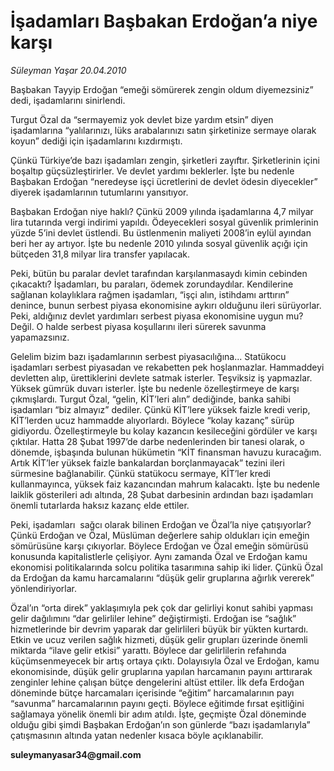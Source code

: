 # İşadamları Başbakan Erdoğan’a niye karşı

*Süleyman Yaşar 20.04.2010*

<div class="yazi"><p>Başbakan Tayyip Erdoğan “emeği sömürerek zengin oldum diyemezsiniz”  dedi, işadamlarını sinirlendi.</p>
<p>Turgut Özal da “sermayemiz yok devlet bize yardım etsin” diyen işadamlarına “yalılarınızı, lüks arabalarınızı satın şirketinize sermaye olarak koyun” dediği için işadamlarını kızdırmıştı. </p>
<p>Çünkü Türkiye’de bazı işadamları zengin, şirketleri zayıftır. Şirketlerinin içini boşaltıp güçsüzleştirirler. Ve devlet yardımı beklerler. İşte bu nedenle Başbakan Erdoğan “neredeyse işçi ücretlerini de devlet ödesin diyecekler” diyerek işadamlarının tutumlarını yansıtıyor. </p>
<p>Başbakan Erdoğan niye haklı? Çünkü 2009 yılında işadamlarına 4,7 milyar lira tutarında vergi indirimi yapıldı. Ödeyecekleri sosyal güvenlik primlerinin yüzde 5’ini devlet üstlendi. Bu üstlenmenin maliyeti 2008’in eylül ayından beri her ay artıyor. İşte bu nedenle 2010 yılında sosyal güvenlik açığı için bütçeden 31,8 milyar lira transfer yapılacak. </p>
<p>Peki, bütün bu paralar devlet tarafından karşılanmasaydı kimin cebinden çıkacaktı? İşadamları, bu paraları, ödemek zorundaydılar. Kendilerine sağlanan kolaylıklara rağmen işadamları, “işçi alın, istihdamı arttırın” denince, bunun serbest piyasa ekonomisine aykırı olduğunu ileri sürüyorlar. Peki, aldığınız devlet yardımları serbest piyasa ekonomisine uygun mu? Değil. O halde serbest piyasa koşullarını ileri sürerek savunma yapamazsınız.</p>
<p>Gelelim bizim bazı işadamlarının serbest piyasacılığına... Statükocu işadamları serbest piyasadan ve rekabetten pek hoşlanmazlar. Hammaddeyi devletten alıp, ürettiklerini devlete satmak isterler. Teşviksiz iş yapmazlar. Yüksek gümrük duvarı isterler. İşte bu nedenle özelleştirmeye de karşı çıkmışlardı. Turgut Özal, “gelin, KİT’leri alın” dediğinde, banka sahibi işadamları “biz almayız” dediler. Çünkü KİT’lere yüksek faizle kredi verip, KİT’lerden ucuz hammadde alıyorlardı. Böylece “kolay kazanç” sürüp gidiyordu. Özelleştirmeyle bu kolay kazancın kesileceğini gördüler ve karşı çıktılar. Hatta 28 Şubat 1997’de darbe nedenlerinden bir tanesi olarak, o dönemde, işbaşında bulunan hükümetin “KİT finansman havuzu kuracağım. Artık KİT’ler yüksek faizle bankalardan borçlanmayacak” tezini ileri sürmesine bağlanabilir. Çünkü statükocu sermaye, KİT’ler kredi kullanmayınca, yüksek faiz kazancından mahrum kalacaktı. İşte bu nedenle laiklik gösterileri adı altında, 28 Şubat darbesinin ardından bazı işadamları önemli tutarlarda haksız kazanç elde ettiler. </p>
<p>Peki, işadamları  sağcı olarak bilinen Erdoğan ve Özal’la niye çatışıyorlar? Çünkü Erdoğan ve Özal, Müslüman değerlere sahip oldukları için emeğin sömürüsüne karşı çıkıyorlar. Böylece Erdoğan ve Özal emeğin sömürüsü konusunda kapitalistlerle çelişiyor. Aynı zamanda Özal ve Erdoğan kamu ekonomisi politikalarında solcu politika tasarımına sahip iki lider. Çünkü Özal da Erdoğan da kamu harcamalarını “düşük gelir gruplarına ağırlık vererek” yönlendiriyorlar. </p>
<p>Özal’ın “orta direk” yaklaşımıyla pek çok dar gelirliyi konut sahibi yapması gelir dağılımını “dar gelirliler lehine” değiştirmişti. Erdoğan ise “sağlık” hizmetlerinde bir devrim yaparak dar gelirlileri büyük bir yükten kurtardı. Etkin ve ucuz verilen sağlık hizmeti, düşük gelir grupları üzerinde önemli miktarda “ilave gelir etkisi” yarattı. Böylece dar gelirlilerin refahında küçümsenmeyecek bir artış ortaya çıktı. Dolayısıyla Özal ve Erdoğan, kamu ekonomisinde, düşük gelir gruplarına yapılan harcamanın payını arttırarak zenginler lehine çalışan bütçe dengelerini altüst ettiler. İlk defa Erdoğan döneminde bütçe harcamaları içerisinde “eğitim” harcamalarının payı “savunma” harcamalarının payını geçti. Böylece eğitimde fırsat eşitliğini sağlamaya yönelik önemli bir adım atıldı. İşte, geçmişte Özal döneminde olduğu gibi şimdi Başbakan Erdoğan’ın son günlerde “bazı işadamlarıyla” çatışmasının altında yatan nedenler kısaca böyle açıklanabilir.</p>
<p><b>suleymanyasar34@gmail.com</b></p></div>
